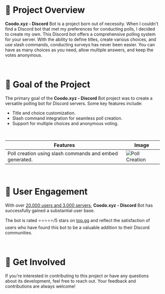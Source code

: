 # 📌 Project Overview

**Coodo.xyz - Discord** Bot is a project born out of necessity. When I couldn't find a Discord bot that met my preferences for conducting polls, I decided to create my own. This Discord bot offers a comprehensive polling system for your server. With the ability to define titles, create various choices, and use slash commands, conducting surveys has never been easier. You can have as many choices as you need, allow multiple answers, and keep the votes anonymous.

&nbsp;

# 📝 Goal of the Project

The primary goal of the **Coodo.xyz - Discord** Bot project was to create a versatile polling bot for Discord servers. Some key features include:

- Title and choice customization.
- Slash command integration for seamless poll creation.
- Support for multiple choices and anonymous voting.

&nbsp;

| Features | Image |
| -- | -- |
| Poll creation using slash commands and embed generated. | ![Poll Creation](https://i.ibb.co/rmx1H9K/Page1-small.png) |

&nbsp;

# 🚀 User Engagement

With over <u>20.000 users and 3.000 servers</u>, **Coodo.xyz - Discord** Bot has successfully gained a substantial user base.

The bot is rated ⭐⭐⭐⭐⭐/5 stars on [top.gg](https://top.gg/bot/823271140410916986) and reflect the satisfaction of users who have found this bot to be a valuable addition to their Discord communities.

&nbsp;

# 💪 Get Involved

If you're interested in contributing to this project or have any questions about its development, feel free to reach out. Your feedback and contributions are always welcome!
